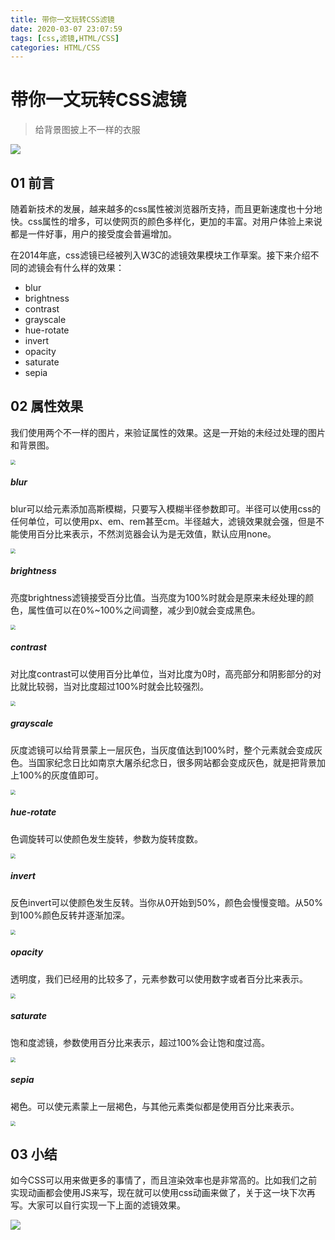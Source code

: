 ```yaml
---
title: 带你一文玩转CSS滤镜
date: 2020-03-07 23:07:59
tags: [css,滤镜,HTML/CSS]
categories: HTML/CSS
---
```


# 带你一文玩转CSS滤镜

>  给背景图披上不一样的衣服

![](../common/1.gif)



## 01 前言



随着新技术的发展，越来越多的css属性被浏览器所支持，而且更新速度也十分地快。css属性的增多，可以使网页的颜色多样化，更加的丰富。对用户体验上来说都是一件好事，用户的接受度会普遍增加。

在2014年底，css滤镜已经被列入W3C的滤镜效果模块工作草案。接下来介绍不同的滤镜会有什么样的效果：

- blur
- brightness
- contrast
- grayscale
- hue-rotate
- invert
- opacity
- saturate
- sepia

## 02 属性效果



我们使用两个不一样的图片，来验证属性的效果。这是一开始的未经过处理的图片和背景图。

<img src="./img/1.jpg" style="zoom:50%;" />



##### **blur**

blur可以给元素添加高斯模糊，只要写入模糊半径参数即可。半径可以使用css的任何单位，可以使用px、em、rem甚至cm。半径越大，滤镜效果就会强，但是不能使用百分比来表示，不然浏览器会认为是无效值，默认应用none。

<img src="./img/2.jpg" style="zoom:50%;" />



##### **brightness**

亮度brightness滤镜接受百分比值。当亮度为100%时就会是原来未经处理的颜色，属性值可以在0%~100%之间调整，减少到0就会变成黑色。

<img src="./img/3.jpg" style="zoom:50%;" />



##### **contrast**

对比度contrast可以使用百分比单位，当对比度为0时，高亮部分和阴影部分的对比就比较弱，当对比度超过100%时就会比较强烈。

<img src="./img/1.png" style="zoom:50%;" />



##### **grayscale**

灰度滤镜可以给背景蒙上一层灰色，当灰度值达到100%时，整个元素就会变成灰色。当国家纪念日比如南京大屠杀纪念日，很多网站都会变成灰色，就是把背景加上100%的灰度值即可。

<img src="./img/4.jpg" style="zoom:50%;" />



##### **hue-rotate**

色调旋转可以使颜色发生旋转，参数为旋转度数。

<img src="./img/5.jpg" style="zoom:50%;" />



##### **invert**

反色invert可以使颜色发生反转。当你从0开始到50%，颜色会慢慢变暗。从50%到100%颜色反转并逐渐加深。

<img src="./img/6.jpg" style="zoom:50%;" />



##### **opacity**

透明度，我们已经用的比较多了，元素参数可以使用数字或者百分比来表示。

<img src="./img/7.jpg" style="zoom:50%;" />

##### **saturate**

饱和度滤镜，参数使用百分比来表示，超过100%会让饱和度过高。

<img src="./img/8.jpg" style="zoom:50%;" />

##### **sepia**

褐色。可以使元素蒙上一层褐色，与其他元素类似都是使用百分比来表示。

<img src="./img/9.jpg" style="zoom:50%;" />



## 03 小结



如今CSS可以用来做更多的事情了，而且渲染效率也是非常高的。比如我们之前实现动画都会使用JS来写，现在就可以使用css动画来做了，关于这一块下次再写。大家可以自行实现一下上面的滤镜效果。



![](../common/2.gif)